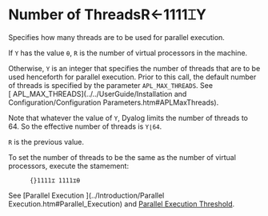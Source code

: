 




<h1 class="heading"><span class="name">Number of Threads</span><span class="command">R←1111⌶Y</span></h1>

Specifies how many threads are to be used for parallel execution.


If `Y` has the value `⍬`, `R` is the number of virtual processors in the machine.


Otherwise, `Y` is an integer that specifies the number of threads that are to be used henceforth for parallel execution. Prior to this call, the default number of threads is specified by the parameter  `APL_MAX_THREADS`. See [ APL_MAX_THREADS](../../UserGuide/Installation and Configuration/Configuration Parameters.htm#APLMaxThreads).


Note that whatever the value of `Y`, Dyalog limits the number of threads to 64. So the effective number of threads is `Y⌊64`.



`R` is the previous value.


To set the number of threads to be the same as the number of virtual processors, execute the stamement:
```apl
      {}1111⌶ 1111⌶⍬
```


See [Parallel Execution
        ](../Introduction/Parallel Execution.htm#Parallel_Execution) and [Parallel Execution Threshold](parallel-execution-threshold.md).


